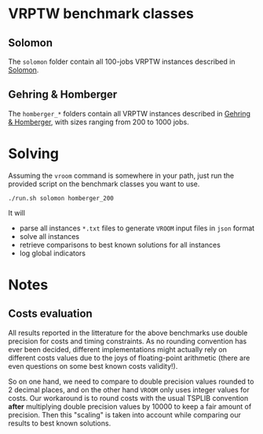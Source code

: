 # VRPTW benchmark classes

## Solomon

The `solomon` folder contain all 100-jobs VRPTW instances described in
[Solomon](http://web.cba.neu.edu/~msolomon/problems.htm).

## Gehring & Homberger

The `homberger_*` folders contain all VRPTW instances described in
[Gehring &
Homberger](https://www.sintef.no/projectweb/top/vrptw/homberger-benchmark/),
with sizes ranging from 200 to 1000 jobs.

# Solving

Assuming the `vroom` command is somewhere in your path, just run the
provided script on the benchmark classes you want to use.

```
./run.sh solomon homberger_200
```

It will

- parse all instances `*.txt` files to generate `VROOM` input files in `json`
format
- solve all instances
- retrieve comparisons to best known solutions for all instances
- log global indicators

# Notes

## Costs evaluation

All results reported in the litterature for the above benchmarks use
double precision for costs and timing constraints. As no rounding
convention has ever been decided, different implementations might
actually rely on different costs values due to the joys of
floating-point arithmetic (there are even questions on some best known
costs validity!).

So on one hand, we need to compare to double precision values rounded
to 2 decimal places, and on the other hand `VROOM` only uses integer
values for costs. Our workaround is to round costs with the usual
TSPLIB convention **after** multiplying double precision values by
10000 to keep a fair amount of precision. Then this "scaling" is taken
into account while comparing our results to best known solutions.